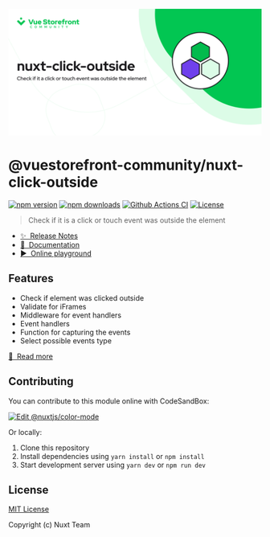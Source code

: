 [![@vuestorefront-community/nuxt-click-outside](./docs/public/cover.png)]()

# @vuestorefront-community/nuxt-click-outside

[![npm version][npm-version-src]][npm-version-href]
[![npm downloads][npm-downloads-src]][npm-downloads-href]
[![Github Actions CI][github-actions-ci-src]][github-actions-ci-href]
[![License][license-src]][license-href]

> Check if it is a click or touch event was outside the element

- [✨ &nbsp;Release Notes]()
- [📖 &nbsp;Documentation]()
- [▶️ &nbsp;Online playground](https://codesandbox.io/s/github/vuestorefront-community/nuxt-click-outside)

## Features

- Check if element was clicked outside
- Validate for iFrames
- Middleware for event handlers
- Event handlers
- Function for capturing the events
- Select possible events type

[📖 &nbsp;Read more]()

## Contributing

You can contribute to this module online with CodeSandBox:

[![Edit @nuxtjs/color-mode](https://codesandbox.io/static/img/play-codesandbox.svg)](https://codesandbox.io/s/github/vuestorefront-community/nuxt-click-outside/tree/main/?fontsize=14&hidenavigation=1&theme=dark)

Or locally:

1. Clone this repository
2. Install dependencies using `yarn install` or `npm install`
3. Start development server using `yarn dev` or `npm run dev`

## License

[MIT License](./LICENSE)

Copyright (c) Nuxt Team

<!-- Badges -->
[npm-version-src]: https://img.shields.io/npm/v/@vuestorefront-community/nuxt-click-outside/latest.svg
[npm-version-href]: https://npmjs.com/package/@vuestorefront-community/nuxt-click-outside

[npm-downloads-src]: https://img.shields.io/npm/dm/@vuestorefront-community/nuxt-click-outside.svg
[npm-downloads-href]: https://npmjs.com/package/@vuestorefront-community/nuxt-click-outside

[github-actions-ci-src]: https://github.com/vuestorefront-community/nuxt-click-outside/workflows/ci/badge.svg
[github-actions-ci-href]: https://github.com/vuestorefront-community/nuxt-click-outside/actions?query=workflow%3Aci

[codecov-src]: https://img.shields.io/codecov/c/github/vuestorefront-community/nuxt-click-outside.svg
[codecov-href]: https://codecov.io/gh/vuestorefront-community/nuxt-click-outside

[license-src]: https://img.shields.io/npm/l/@vuestorefront-community/nuxt-click-outside.svg
[license-href]: https://npmjs.com/package/@vuestorefront-community/nuxt-click-outside